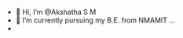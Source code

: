 - 👋 Hi, I’m @Akshatha S M
- 🌱 I’m currently pursuing my B.E. from NMAMIT ...
- 


<!---
Akshatha305/Akshatha305 is a ✨ special ✨ repository because its `README.md` (this file) appears on your GitHub profile.
You can click the Preview link to take a look at your changes.
--->
